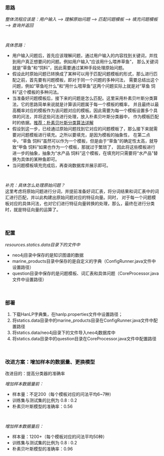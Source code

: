 ### 思路
    
_整体流程应该是：用户输入 --> 理解原始问题 --> 匹配问题模板 --> 填充问题模板 --> 查询并返回_

<br>

_具体思路：_
* 用户输入问题后，首先应该理解问题，通过用户输入的内容找到关键词，并找到用户真正想要问的问题。例如用户输入“应该用什么喂养草鱼”，
那么关键词就是“草鱼”和“饲料”，因此需要通过某种手段处理原始问题。
* 假设此时原始问题已转换成了某种可以用于匹配问题模板的形式，那么进行匹配之前，首先要有问题模板，即对于同一个问题的多种问法，
需要总结出这个问题，例如“草鱼吃什么”和“用什么喂草鱼”这两个问题实际上就是对“草鱼 饲料”这个模板的多种问法。
* 当准备好问题模板后，接下来的问题是怎么匹配。这里采用朴素贝叶斯分类算法，它的思路简单来说就是计算该问题属于每一个模板的概率，
并且最终以最高概率对应的模板作为该问题对应的模板。因此需要为每一个模板设置多个具体的问法，并将这些问法进行处理，放入朴素贝叶斯分类器中，
作为模板匹配时的依据。[推荐：朴素贝叶斯分类算法详解](https://www.cnblogs.com/leoo2sk/archive/2010/09/17/1829190.html)
* 假设到这一步，已经通过原始问题找到它对应的问题模板了，那么接下来就需要对问题模板进行填充。之所以要填充，是因为模板的抽象性，
在第二点中，“草鱼 饲料”虽然可以作为一个模板，但是由于“草鱼”的确定性太高，就导致“甲鱼 饲料”如果也作为一个模板，那就过于繁琐了，
因此将这些模板进行进一步的抽象，抽象为“水产品 饲料”这个模板，在填充时只需要将“水产品”替换为具体的某种鱼即可。
* 当问题模板填充完成后，再查询数据库并展示即可。

<br>

_补充：具体怎么处理原始问题？<br>_
这里考虑将原始问题进行分词，并提前准备好词汇表，将分词结果和词汇表中的词汇进行匹配，并以此构建出原始问题对应的特征向量。同时，
对于每一个问题模板对应的具体问法，也对它们进行特征向量转换的处理，那么，最终在进行分类时，就是特征向量的运算了。

<br>

### 配置

_resources.statics.data目录下的文件中_
* neo4j目录中保存的是知识图谱的数据
* marine_products目录中保存的是自定义的字典（ConfigRunner.java文件中设置路径）
* question目录中保存的是问题模板、词汇表和具体问题（CoreProcessor.java文件中设置路径）

<br>

### 部署

1. 下载HanLP字典集，在hanlp.properties文件中设置路径；
2. 将statics.data目录中的marine_products目录在ConfigRunner.java文件中配置路径
3. 将statics.data/neo4j目录下的文件导入neo4j数据库中
4. 将statics.data目录中的question目录在CoreProcessor.java文件中配置路径

<br>

### 改进方案：增加样本的数据量、更换模型
改进目的：提高分类器的准确率

_增加样本数据量前：_
* 样本量：不足200（每个模板对应的问法平均6~7种）
* 训练集与测试集的比例为 0.8 : 0.2
* 朴素贝叶斯模型的准确率：0.56

<br>

_增加样本数据量后：_
* 样本量：1200+（每个模板对应的问法平均50种）
* 训练集与测试集的比例为 0.8 : 0.2
* 朴素贝叶斯模型的准确率：0.96

